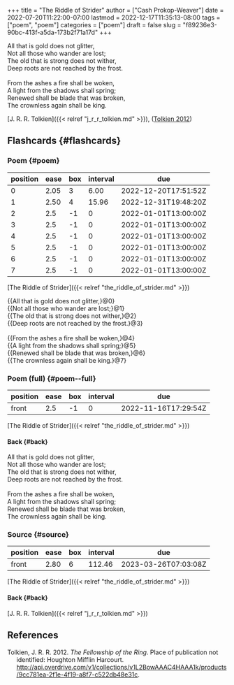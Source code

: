 +++
title = "The Riddle of Strider"
author = ["Cash Prokop-Weaver"]
date = 2022-07-20T11:22:00-07:00
lastmod = 2022-12-17T11:35:13-08:00
tags = ["poem", "poem"]
categories = ["poem"]
draft = false
slug = "f89236e3-90bc-413f-a5da-173b2f71a17d"
+++

<div class="verse">

All that is gold does not glitter,<br />
Not all those who wander are lost;<br />
The old that is strong does not wither,<br />
Deep roots are not reached by the frost.<br />
<br />
From the ashes a fire shall be woken,<br />
A light from the shadows shall spring;<br />
Renewed shall be blade that was broken,<br />
The crownless again shall be king.<br />

</div>

[J. R. R. Tolkien]({{< relref "j_r_r_tolkien.md" >}}), (<a href="#citeproc_bib_item_1">Tolkien 2012</a>)


## Flashcards {#flashcards}


### Poem {#poem}

| position | ease | box | interval | due                  |
|----------|------|-----|----------|----------------------|
| 0        | 2.05 | 3   | 6.00     | 2022-12-20T17:51:52Z |
| 1        | 2.50 | 4   | 15.96    | 2022-12-31T19:48:20Z |
| 2        | 2.5  | -1  | 0        | 2022-01-01T13:00:00Z |
| 3        | 2.5  | -1  | 0        | 2022-01-01T13:00:00Z |
| 4        | 2.5  | -1  | 0        | 2022-01-01T13:00:00Z |
| 5        | 2.5  | -1  | 0        | 2022-01-01T13:00:00Z |
| 6        | 2.5  | -1  | 0        | 2022-01-01T13:00:00Z |
| 7        | 2.5  | -1  | 0        | 2022-01-01T13:00:00Z |

[The Riddle of Strider]({{< relref "the_riddle_of_strider.md" >}})

<div class="verse">

{{All that is gold does not glitter,}@0}<br />
{{Not all those who wander are lost;}@1}<br />
{{The old that is strong does not wither,}@2}<br />
{{Deep roots are not reached by the frost.}@3}<br />
<br />
{{From the ashes a fire shall be woken,}@4}<br />
{{A light from the shadows shall spring;}@5}<br />
{{Renewed shall be blade that was broken,}@6}<br />
{{The crownless again shall be king.}@7}<br />

</div>


### Poem (full) {#poem--full}

| position | ease | box | interval | due                  |
|----------|------|-----|----------|----------------------|
| front    | 2.5  | -1  | 0        | 2022-11-16T17:29:54Z |

[The Riddle of Strider]({{< relref "the_riddle_of_strider.md" >}})


#### Back {#back}

<div class="verse">

All that is gold does not glitter,<br />
Not all those who wander are lost;<br />
The old that is strong does not wither,<br />
Deep roots are not reached by the frost.<br />
<br />
From the ashes a fire shall be woken,<br />
A light from the shadows shall spring;<br />
Renewed shall be blade that was broken,<br />
The crownless again shall be king.<br />

</div>


### Source {#source}

| position | ease | box | interval | due                  |
|----------|------|-----|----------|----------------------|
| front    | 2.80 | 6   | 112.46   | 2023-03-26T07:03:08Z |

[The Riddle of Strider]({{< relref "the_riddle_of_strider.md" >}})


#### Back {#back}

[J. R. R. Tolkien]({{< relref "j_r_r_tolkien.md" >}})

## References

<style>.csl-entry{text-indent: -1.5em; margin-left: 1.5em;}</style><div class="csl-bib-body">
  <div class="csl-entry"><a id="citeproc_bib_item_1"></a>Tolkien, J. R. R. 2012. <i>The Fellowship of the Ring</i>. Place of publication not identified: Houghton Mifflin Harcourt. <a href="http://api.overdrive.com/v1/collections/v1L2BowAAAC4HAAA1k/products/9cc781ea-2f1e-4f19-a8f7-c522db48e31c">http://api.overdrive.com/v1/collections/v1L2BowAAAC4HAAA1k/products/9cc781ea-2f1e-4f19-a8f7-c522db48e31c</a>.</div>
</div>
